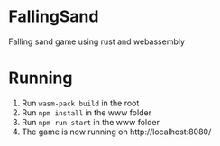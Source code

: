 # FallingSand
Falling sand game using rust and webassembly

# Running
1. Run `wasm-pack build` in the root
2. Run `npm install` in the www folder
3. Run `npm run start` in the www folder
4. The game is now running on http://localhost:8080/